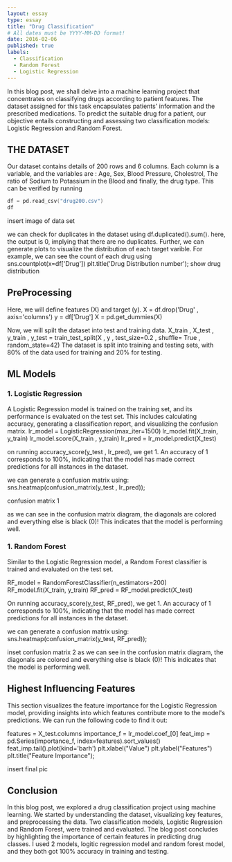 ```yaml
---
layout: essay
type: essay
title: "Drug Classification"
# All dates must be YYYY-MM-DD format!
date: 2016-02-06
published: true
labels:
  - Classification
  - Random Forest
  - Logistic Regression
---
```


In this blog post, we shall delve into a machine learning project that concentrates on classifying drugs according to patient features. The dataset assigned for this task encapsulates patients' information and the prescribed medications. To predict the suitable drug for a patient, our objective entails constructing and assessing two classification models: Logistic Regression and Random Forest.

## THE DATASET

Our dataset contains details of 200 rows and 6 columns. Each column is a variable, and the variables are : Age, Sex, Blood Pressure, Cholestrol, The ratio of Sodium to Potassium in the Blood and finally, the drug type. This can be verified by running

```cpp
df = pd.read_csv("drug200.csv")
df
```

insert image of data set

we can check for duplicates in the dataset using df.duplicated().sum(). here, the output is 0, implying that there are no duplicates. Further, we can generate plots to visualize the distribution of each target varible. For example, we can see the count of each drug using 
sns.countplot(x=df['Drug'])
plt.title('Drug Distribution number');
show drug distribution

## PreProcessing

Here, we will define features (X) and target (y). 
X = df.drop('Drug' , axis='columns')
y = df['Drug']
X = pd.get_dummies(X)

Now, we will spilt the dataset into test and training data.
X_train , X_test , y_train , y_test = train_test_split(X , y , test_size=0.2 , shuffle= True , random_state=42)
The dataset is split into training and testing sets, with 80% of the data used for training and 20% for testing.

## ML Models
### 1. Logistic Regression
A Logistic Regression model is trained on the training set, and its performance is evaluated on the test set. This includes calculating accuracy, generating a classification report, and visualizing the confusion matrix.
lr_model = LogisticRegression(max_iter=1500)
lr_model.fit(X_train, y_train)
lr_model.score(X_train , y_train)
lr_pred = lr_model.predict(X_test)

on running accuracy_score(y_test , lr_pred), we get 1. An accuracy of 1 corresponds to 100%, indicating that the model has made correct predictions for all instances in the dataset.

we can generate a confusion matrix using:
sns.heatmap(confusion_matrix(y_test , lr_pred));

confusion matrix 1

as we can see in the confusion matrix diagram, the diagonals are colored and everything else is black (0)! This indicates that the model is performing well.

### 1. Random Forest
Similar to the Logistic Regression model, a Random Forest classifier is trained and evaluated on the test set.

RF_model = RandomForestClassifier(n_estimators=200)
RF_model.fit(X_train, y_train)
RF_pred = RF_model.predict(X_test)


On running accuracy_score(y_test, RF_pred), we get 1. An accuracy of 1 corresponds to 100%, indicating that the model has made correct predictions for all instances in the dataset.

we can generate a confusion matrix using:
sns.heatmap(confusion_matrix(y_test, RF_pred));

inset confusion matrix 2
as we can see in the confusion matrix diagram, the diagonals are colored and everything else is black (0)! This indicates that the model is performing well.

## Highest Influencing Features
This section visualizes the feature importance for the Logistic Regression model, providing insights into which features contribute more to the model's predictions.
We can run the following code to find it out:

features = X_test.columns
importance_f = lr_model.coef_[0]
feat_imp = pd.Series(importance_f, index=features).sort_values()
feat_imp.tail().plot(kind='barh')
plt.xlabel("Value")
plt.ylabel("Features")
plt.title("Feature Importance");

insert final pic

## Conclusion
In this blog post, we explored a drug classification project using machine learning. We started by understanding the dataset, visualizing key features, and preprocessing the data. Two classification models, Logistic Regression and Random Forest, were trained and evaluated. The blog post concludes by highlighting the importance of certain features in predicting drug classes. I used 2 models, logitic regression model and random forest model, and they both got 100% accuracy in training and testing.

